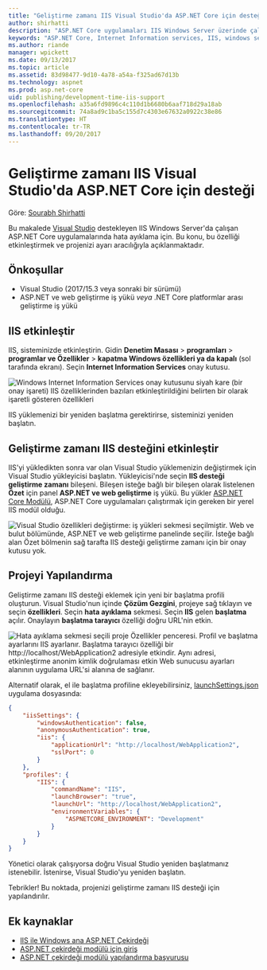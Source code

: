 ```yaml
---
title: "Geliştirme zamanı IIS Visual Studio'da ASP.NET Core için desteği"
author: shirhatti
description: "ASP.NET Core uygulamaları IIS Windows Server üzerinde çalışırken hata ayıklama desteği bulur."
keywords: "ASP.NET Core, Internet Information services, IIS, windows server,asp.net çekirdek modülü, hata ayıklama"
ms.author: riande
manager: wpickett
ms.date: 09/13/2017
ms.topic: article
ms.assetid: 83d98477-9d10-4a78-a54a-f325ad67d13b
ms.technology: aspnet
ms.prod: asp.net-core
uid: publishing/development-time-iis-support
ms.openlocfilehash: a35a6fd9896c4c110d1b6680b6aaf718d29a18ab
ms.sourcegitcommit: 74a8ad9c1ba5c155d7c4303e67632a0922c38e86
ms.translationtype: HT
ms.contentlocale: tr-TR
ms.lasthandoff: 09/20/2017
---
```

# <a name="development-time-iis-support-in-visual-studio-for-aspnet-core"></a>Geliştirme zamanı IIS Visual Studio'da ASP.NET Core için desteği

Göre: [Sourabh Shirhatti](https://twitter.com/sshirhatti)

Bu makalede [Visual Studio](https://www.visualstudio.com/vs/) destekleyen IIS Windows Server'da çalışan ASP.NET Core uygulamalarında hata ayıklama için. Bu konu, bu özelliği etkinleştirmek ve projenizi ayarı aracılığıyla açıklanmaktadır.

## <a name="prerequisites"></a>Önkoşullar

* Visual Studio (2017/15.3 veya sonraki bir sürümü)
* ASP.NET ve web geliştirme iş yükü *veya* .NET Core platformlar arası geliştirme iş yükü

## <a name="enable-iis"></a>IIS etkinleştir

IIS, sisteminizde etkinleştirin. Gidin **Denetim Masası** > **programları** > **programlar ve Özellikler** > **kapatma Windows özellikleri ya da kapalı** (sol tarafında ekranı). Seçin **Internet Information Services** onay kutusu.

![Windows Internet Information Services onay kutusunu siyah kare (bir onay işareti) IIS özelliklerinden bazıları etkinleştirildiğini belirten bir olarak işaretli gösteren özellikleri](development-time-iis-support/_static/enable_iis.png)

IIS yüklemenizi bir yeniden başlatma gerektirirse, sisteminizi yeniden başlatın.

## <a name="enable-development-time-iis-support"></a>Geliştirme zamanı IIS desteğini etkinleştir

IIS'yi yükledikten sonra var olan Visual Studio yüklemenizin değiştirmek için Visual Studio yükleyicisi başlatın. Yükleyicisi'nde seçin **IIS desteği geliştirme zamanı** bileşeni. Bileşen isteğe bağlı bir bileşen olarak listelenen **Özet** için panel **ASP.NET ve web geliştirme** iş yükü. Bu yükler [ASP.NET Core Modülü](xref:fundamentals/servers/aspnet-core-module), ASP.NET Core uygulamaları çalıştırmak için gereken bir yerel IIS modül olduğu.

![Visual Studio özellikleri değiştirme: iş yükleri sekmesi seçilmiştir. Web ve bulut bölümünde, ASP.NET ve web geliştirme panelinde seçilir. İsteğe bağlı alan Özet bölmenin sağ tarafta IIS desteği geliştirme zamanı için bir onay kutusu yok.](development-time-iis-support/_static/development_time_support.png)

## <a name="configure-the-project"></a>Projeyi Yapılandırma

Geliştirme zamanı IIS desteği eklemek için yeni bir başlatma profili oluşturun. Visual Studio'nun içinde **Çözüm Gezgini**, projeye sağ tıklayın ve seçin **özellikleri**. Seçin **hata ayıklama** sekmesi. Seçin **IIS** gelen **başlatma** açılır. Onaylayın **başlatma tarayıcı** özelliği doğru URL'nin etkin.

![Hata ayıklama sekmesi seçili proje Özellikler penceresi. Profil ve başlatma ayarlarını IIS ayarlanır. Başlatma tarayıcı özelliği bir http://localhost/WebApplication2 adresiyle etkindir. Aynı adresi, etkinleştirme anonim kimlik doğrulaması etkin Web sunucusu ayarları alanının uygulama URL'si alanına de sağlanır.](development-time-iis-support/_static/project_properties.png)

Alternatif olarak, el ile başlatma profiline ekleyebilirsiniz, [launchSettings.json](http://json.schemastore.org/launchsettings) uygulama dosyasında:

```json
{
    "iisSettings": {
        "windowsAuthentication": false,
        "anonymousAuthentication": true,
        "iis": {
            "applicationUrl": "http://localhost/WebApplication2",
            "sslPort": 0
        }
    },
    "profiles": {
        "IIS": {
            "commandName": "IIS",
            "launchBrowser": "true",
            "launchUrl": "http://localhost/WebApplication2",
            "environmentVariables": {
                "ASPNETCORE_ENVIRONMENT": "Development"
            }
        }
    }
}
```

Yönetici olarak çalışıyorsa doğru Visual Studio yeniden başlatmanız istenebilir. İstenirse, Visual Studio'yu yeniden başlatın.

Tebrikler! Bu noktada, projenizi geliştirme zamanı IIS desteği için yapılandırılır. 

## <a name="additional-resources"></a>Ek kaynaklar

* [IIS ile Windows ana ASP.NET Çekirdeği](xref:publishing/iis)
* [ASP.NET çekirdeği modülü için giriş](xref:fundamentals/servers/aspnet-core-module)
* [ASP.NET çekirdeği modülü yapılandırma başvurusu](xref:hosting/aspnet-core-module)
